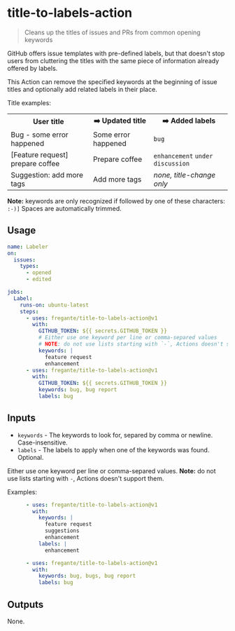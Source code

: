 # title-to-labels-action

> Cleans up the titles of issues and PRs from common opening keywords

GitHub offers issue templates with pre-defined labels, but that doesn't stop users from cluttering the titles with the same piece of information already offered by labels.

This Action can remove the specified keywords at the beginning of issue titles and optionally add related labels in their place.

Title examples:

<table>
  <tr>
    <th>User title
    <th>➡️ Updated title
    <th>➡️ Added labels
  <tr>
    <td>Bug - some error happened
    <td>Some error happened
    <td><code>bug</code>
  <tr>
    <td>[Feature request] prepare coffee
    <td>Prepare coffee
    <td><code>enhancement</code> <code>under discussion</code>
  <tr>
    <td>Suggestion: add more tags
    <td>Add more tags
    <td><em>none, title-change only</em>
</table>

**Note:** keywords are only recognized if followed by one of these characters: `:-)]`
Spaces are automatically trimmed.

## Usage

```yaml
name: Labeler
on:
  issues:
    types:
      - opened
      - edited

jobs:
  Label:
    runs-on: ubuntu-latest
    steps:
      - uses: fregante/title-to-labels-action@v1
        with:
          GITHUB_TOKEN: ${{ secrets.GITHUB_TOKEN }}
          # Either use one keyword per line or comma-separed values
          # NOTE: do not use lists starting with `-`, Actions doesn't support them
          keywords: |
            feature request
            enhancement
      - uses: fregante/title-to-labels-action@v1
        with:
          GITHUB_TOKEN: ${{ secrets.GITHUB_TOKEN }}
          keywords: bug, bug report
          labels: bug
```

## Inputs

- `keywords` - The keywords to look for, separed by comma or newline. Case-insensitive.
- `labels` - The labels to apply when one of the keywords was found. Optional.

Either use one keyword per line or comma-separed values.
**Note:** do not use lists starting with `-`, Actions doesn't support them.

Examples:

```yaml
      - uses: fregante/title-to-labels-action@v1
        with:
          keywords: |
            feature request
            suggestions
            enhancement
          labels: |
            enhancement
```
```yaml
      - uses: fregante/title-to-labels-action@v1
        with:
          keywords: bug, bugs, bug report
          labels: bug
```

## Outputs

None.

